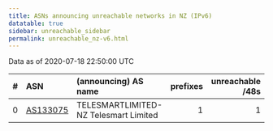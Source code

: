 ```yaml
---
title: ASNs announcing unreachable networks in NZ (IPv6)
datatable: true
sidebar: unreachable_sidebar
permalink: unreachable_nz-v6.html
---
```


Data as of 2020-07-18 22:50:00 UTC


<div class="datatable-begin"></div>

|   # | ASN                                      | (announcing) AS name                  |   prefixes |   unreachable /48s |
|----:|:-----------------------------------------|:--------------------------------------|-----------:|-------------------:|
|   0 | [AS133075](unreachable_AS133075-v6.html) | TELESMARTLIMITED-NZ Telesmart Limited |          1 |                  1 |

<div class="datatable-end"></div>